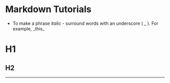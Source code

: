 # Markdown Tutorials
- To make a phrase _italic_ - surround words with an underscore ( _ ). For example, \_this\_

# H1
## H2
-----------
